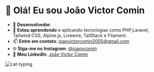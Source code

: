 # 👋 **Olá! Eu sou João Victor Comin**
- 🌱 **Desenvolvedor**.
- 🚀 **Estou aprendendo** e aplicando tecnologias como PHP,Laravel, Tailwind CSS, Alpine.js, Livewire, TallStack e Filament.
- 📫 **Entre em contato**: [joaovictorcomin2005@gmail.com](mailto:joaovictorcomin2005@gmail.com)
- 🌐 **Siga-me no Instagram**: [@joaovcomin](https://www.instagram.com/joaovcomin?igsh=MWxmM3ltNHA2cGxsbg==)
- 💼 **Meu LinkedIn**: [João Victor Comin](https://www.linkedin.com/in/joaovictorcomin)

![cat-typing](https://github.com/user-attachments/assets/abcb100d-8c36-4d75-8426-b339f9cd199e)

<!--
**Joao-Comin/Joao-Comin** is a ✨ _special_ ✨ repository because its `README.md` (this file) appears on your GitHub profile.

Here are some ideas to get you started:

- 🔭 I’m currently working on ...
- 🌱 I’m currently learning ...
- 👯 I’m looking to collaborate on ...
- 🤔 I’m looking for help with ...
- 💬 Ask me about ...
- 📫 How to reach me: ...
- 😄 Pronouns: ...
- ⚡ Fun fact: ...
-->
